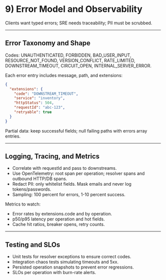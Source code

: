 # 9) Error Model and Observability

Clients want typed errors; SRE needs traceability; PII must be scrubbed.

---

## Error Taxonomy and Shape

Codes: UNAUTHENTICATED, FORBIDDEN, BAD_USER_INPUT, RESOURCE_NOT_FOUND, VERSION_CONFLICT, RATE_LIMITED, DOWNSTREAM_TIMEOUT, CIRCUIT_OPEN, INTERNAL_SERVER_ERROR.

Each error entry includes message, path, and extensions:
```json
{
  "extensions": {
    "code": "DOWNSTREAM_TIMEOUT",
    "service": "inventory",
    "httpStatus": 504,
    "requestId": "abc-123",
    "retryable": true
  }
}
```

Partial data: keep successful fields; null failing paths with errors array entries.

---

## Logging, Tracing, and Metrics

- Correlate with requestId and pass to downstreams.  
- Use OpenTelemetry: root span per operation; resolver spans and outbound HTTP/DB spans.  
- Redact PII: only whitelist fields. Mask emails and never log tokens/passwords.  
- Sampling: 100 percent for errors, 1-10 percent success.

Metrics to watch:
- Error rates by extensions.code and by operation.  
- p50/p95 latency per operation and hot fields.  
- Cache hit ratios, breaker opens, retry counts.

---

## Testing and SLOs

- Unit tests for resolver exceptions to ensure correct codes.  
- Integration chaos tests simulating timeouts and 5xx.  
- Persisted operation snapshots to prevent error regressions.  
- SLOs per operation with burn-rate alerts.
